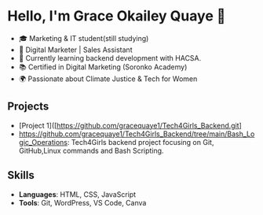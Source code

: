 
# Hello, I'm Grace Okailey Quaye 👋

- 🎓 Marketing & IT student(still studying)
- 💼 Digital Marketer | Sales Assistant
- 🌱 Currently learning backend development with HACSA.
- 📚 Certified in Digital Marketing (Soronko Academy)
- 🌍 Passionate about Climate Justice & Tech for Women

## Projects
- [Project 1]([https://github.com/gracequaye1/Tech4Girls_Backend.git]
- https://github.com/gracequaye1/Tech4Girls_Backend/tree/main/Bash_Logic_Operations: Tech4Girls backend project focusing on Git, GitHub,Linux commands and Bash Scripting.

## Skills
- **Languages**: HTML, CSS, JavaScript
- **Tools**: Git, WordPress, VS Code, Canva
